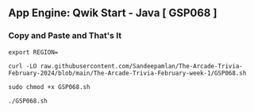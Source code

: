 ## App Engine: Qwik Start - Java [ GSP068 ]

### Copy and Paste and That's It

```
export REGION=
```


```
curl -LO raw.githubusercontent.com/Sandeepamlan/The-Arcade-Trivia-February-2024/blob/main/The-Arcade-Trivia-February-week-1/GSP068.sh

sudo chmod +x GSP068.sh

./GSP068.sh
```
